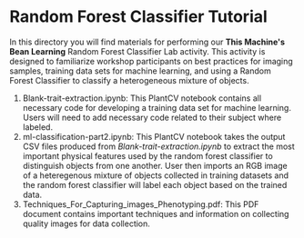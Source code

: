 # Random Forest Classifier Tutorial
In this directory you will find materials for performing our **This Machine's Bean Learning** Random Forest Classifier Lab activity. This activity is designed to familiarize workshop participants on best practices for imaging samples, training data sets for machine learning, and using a Random Forest Classifier to classify a heterogeneous mixture of objects.

1. Blank-trait-extraction.ipynb: This PlantCV notebook contains all necessary code for developing a training data set for machine learning. Users will need to add necessary code related to their subject where labeled.
2. ml-classification-part2.ipynb: This PlantCV notebook takes the output CSV files produced from *Blank-trait-extraction.ipynb* to extract the most important physical features used by the random forest classifier to distinguish objects from one another. User then imports an RGB image of a heteregenous mixture of objects collected in training datasets and the random forest classifier will label each object based on the trained data.
3. Techniques_For_Capturing_images_Phenotyping.pdf: This PDF document contains important techniques and information on collecting quality images for data collection.
   
